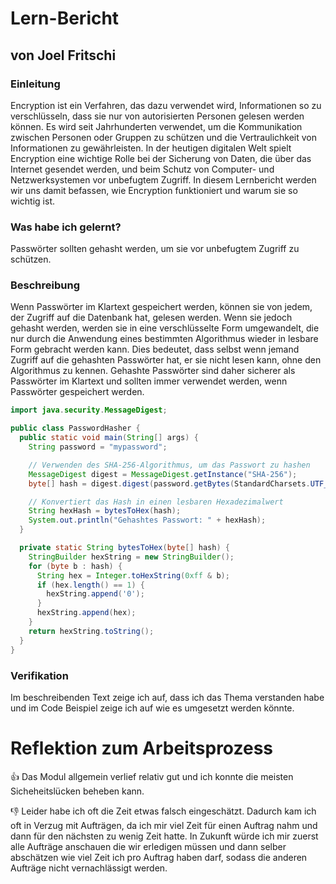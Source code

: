 # Lern-Bericht
## von Joel Fritschi

### Einleitung

Encryption ist ein Verfahren, das dazu verwendet wird, Informationen so zu verschlüsseln, dass sie nur von autorisierten Personen gelesen werden können. Es wird seit Jahrhunderten verwendet, um die Kommunikation zwischen Personen oder Gruppen zu schützen und die Vertraulichkeit von Informationen zu gewährleisten. In der heutigen digitalen Welt spielt Encryption eine wichtige Rolle bei der Sicherung von Daten, die über das Internet gesendet werden, und beim Schutz von Computer- und Netzwerksystemen vor unbefugtem Zugriff. In diesem Lernbericht werden wir uns damit befassen, wie Encryption funktioniert und warum sie so wichtig ist.

### Was habe ich gelernt?

Passwörter sollten gehasht werden, um sie vor unbefugtem Zugriff zu schützen.

### Beschreibung

Wenn Passwörter im Klartext gespeichert werden, können sie von jedem, der Zugriff auf die Datenbank hat, gelesen werden. Wenn sie jedoch gehasht werden, werden sie in eine verschlüsselte Form umgewandelt, die nur durch die Anwendung eines bestimmten Algorithmus wieder in lesbare Form gebracht werden kann. Dies bedeutet, dass selbst wenn jemand Zugriff auf die gehashten Passwörter hat, er sie nicht lesen kann, ohne den Algorithmus zu kennen. Gehashte Passwörter sind daher sicherer als Passwörter im Klartext und sollten immer verwendet werden, wenn Passwörter gespeichert werden.

```java
import java.security.MessageDigest;

public class PasswordHasher {
  public static void main(String[] args) {
    String password = "mypassword";

    // Verwenden des SHA-256-Algorithmus, um das Passwort zu hashen
    MessageDigest digest = MessageDigest.getInstance("SHA-256");
    byte[] hash = digest.digest(password.getBytes(StandardCharsets.UTF_8));

    // Konvertiert das Hash in einen lesbaren Hexadezimalwert
    String hexHash = bytesToHex(hash);
    System.out.println("Gehashtes Passwort: " + hexHash);
  }

  private static String bytesToHex(byte[] hash) {
    StringBuilder hexString = new StringBuilder();
    for (byte b : hash) {
      String hex = Integer.toHexString(0xff & b);
      if (hex.length() == 1) {
        hexString.append('0');
      }
      hexString.append(hex);
    }
    return hexString.toString();
  }
}
```
### Verifikation

Im beschreibenden Text zeige ich auf, dass ich das Thema verstanden habe und im Code Beispiel zeige ich auf wie es umgesetzt werden könnte.

# Reflektion zum Arbeitsprozess

👍 Das Modul allgemein verlief relativ gut und ich konnte die meisten Sicheheitslücken beheben kann.

👎 Leider habe ich oft die Zeit etwas falsch eingeschätzt. Dadurch kam ich oft in Verzug mit Aufträgen, da ich mir viel Zeit für einen Auftrag nahm und dann für den nächsten zu wenig Zeit hatte.
In Zukunft würde ich mir zuerst alle Aufträge anschauen die wir erledigen müssen und dann selber abschätzen wie viel Zeit ich pro Auftrag haben darf, sodass die anderen Aufträge nicht vernachlässigt werden.
